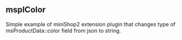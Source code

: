 ## msplColor

Simple example of miniShop2 extension plugin that changes type of msProductData::color field from json to string.